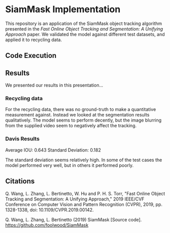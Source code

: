# SiamMask Implementation

This repository is an application of the SiamMask object tracking algorithm presented in the *Fast Online Object Tracking and Segmentation: A Unifying Approach* paper. We validated the model against different test datasets, and applied it to recycling data.

## Code Execution


## Results
We presented our results in this presentation...

### Recycling data
For the recycling data, there was no ground-truth to make a quantitative measurement against. Instead we looked at the segmentation results qualitatively. The model seems to perform decently, but the image blurring from the supplied video seem to negatively affect the tracking.

### Davis Results
Average IOU: 0.643
Standard Deviation: 0.182

The standard deviation seems relatively high. In some of the test cases the model performed very well, but in others it performed poorly.


## Citations

Q. Wang, L. Zhang, L. Bertinetto, W. Hu and P. H. S. Torr, "Fast Online Object Tracking and Segmentation: A Unifying Approach," 2019 IEEE/CVF Conference on Computer Vision and Pattern Recognition (CVPR), 2019, pp. 1328-1338, doi: 10.1109/CVPR.2019.00142.

Q. Wang, L. Zhang, L. Bertinetto (2019) SiamMask [Source code]. https://github.com/foolwood/SiamMask 
